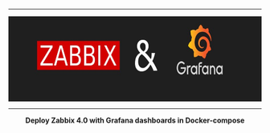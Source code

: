 ***
<p>
  <img width="1000" height="170" align="center" src="https://github.com/moovs/zabbix-grafana/blob/master/src/ZabbixandGrafana.jpg">
</p>

***

<p align="center">
  <b>Deploy Zabbix 4.0 with Grafana dashboards in Docker-compose</b>
</p>

